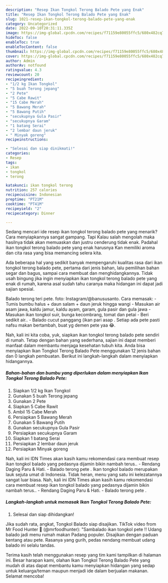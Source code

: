 ```yaml
---
description: "Resep Ikan Tongkol Terong Balado Pete yang Enak"
title: "Resep Ikan Tongkol Terong Balado Pete yang Enak"
slug: 1021-resep-ikan-tongkol-terong-balado-pete-yang-enak
category: Uncategorized
date: 2022-09-10T20:31:11.335Z
image: https://img-global.cpcdn.com/recipes/f71159e80055ffc5/680x482cq70/ikan-tongkol-terong-balado-pete-foto-resep-utama.jpg
hideToc: false
enableToc: true
enableTocContent: false
thumbnail: https://img-global.cpcdn.com/recipes/f71159e80055ffc5/680x482cq70/ikan-tongkol-terong-balado-pete-foto-resep-utama.jpg
cover: https://img-global.cpcdn.com/recipes/f71159e80055ffc5/680x482cq70/ikan-tongkol-terong-balado-pete-foto-resep-utama.jpg
author: Admin
authorAv: notfound
ratingvalue: 4.3
reviewcount: 20
recipeingredient:
- "1/2 kg Ikan Tongkol"
- "5 buah Terong jepang"
- "2 Pete"
- "5 Cabe Rawit"
- "15 Cabe Merah"
- "5 Bawang Merah"
- "5 Bawang Putih"
- "secukupnya Gula Pasir"
- "secukupnya Garam"
- "1 batang Serai"
- "2 lembar daun jeruk"
- " Minyak goreng"
recipeinstructions:

- "Selesai dan siap dinikmati!"
categories:
- Resep
tags:
- ikan
- tongkol
- terong

katakunci: ikan tongkol terong 
nutrition: 257 calories
recipecuisine: Indonesian
preptime: "PT21M"
cooktime: "PT41M"
recipeyield: "2"
recipecategory: Dinner

---
```



Sedang mencari ide resep ikan tongkol terong balado pete yang menarik? Cara menyiapkannya sangat gampang. Tapi Kalau salah mengolah maka hasilnya tidak akan memuaskan dan justru cenderung tidak enak. Padahal ikan tongkol terong balado pete yang enak harusnya Kan memiliki aroma dan cita rasa yang bisa memancing selera kita.


Ada beberapa hal yang sedikit banyak mempengaruhi kualitas rasa dari ikan tongkol terong balado pete, pertama dari jenis bahan, lalu pemilihan bahan segar dan bagus, sampai cara membuat dan menghidangkannya. Tidak usah bingung jika ingin menyiapkan ikan tongkol terong balado pete yang enak di rumah, karena asal sudah tahu caranya maka hidangan ini dapat jadi sajian spesial.

Balado terong teri pete. foto: Instagram/@banususanto. Cara memasak: - Tumis bumbu halus + daun salam + daun jeruk hingga wangi - Masukan air asam jawa, kaldu jamur, kaldu ayam, garam, gula pasir dan gula jawa - Masukan ikan tongkol suir, bunga kecombrang, tomat dan petai - Beri sedikit air.. - Balado cucut panggang (ikan pari asap . Setiap ada pete pasti nafsu makan bertambah, buat yg demen pete yaa 😂.


Nah, kali ini kita coba, yuk, siapkan ikan tongkol terong balado pete sendiri di rumah. Tetap dengan bahan yang sederhana, sajian ini dapat memberi manfaat dalam membantu menjaga kesehatan tubuh kita. Anda bisa menyiapkan Ikan Tongkol Terong Balado Pete menggunakan 12 jenis bahan dan 0 langkah pembuatan. Berikut ini langkah-langkah dalam menyiapkan hidangannya.

<!--inarticleads1-->

##### Bahan-bahan dan bumbu yang diperlukan dalam menyiapkan Ikan Tongkol Terong Balado Pete:

1. Siapkan 1/2 kg Ikan Tongkol
1. Gunakan 5 buah Terong jepang
1. Gunakan 2 Pete
1. Siapkan 5 Cabe Rawit
1. Ambil 15 Cabe Merah
1. Persiapkan 5 Bawang Merah
1. Gunakan 5 Bawang Putih
1. Gunakan secukupnya Gula Pasir
1. Persiapkan secukupnya Garam
1. Siapkan 1 batang Serai
1. Persiapkan 2 lembar daun jeruk
1. Persiapkan  Minyak goreng


Nah, kali ini IDN Times akan kasih kamu rekomendasi cara membuat resep ikan tongkol balado yang pedasnya dijamin bikin nambah terus.. - Rendang Daging Paru &amp; Hati. - Balado terong pete . Ikan tongkol balado merupakan lauk sejuta umat di Indonesia. Tidak heran, menu yang satu ini kelezatannya sangat luar biasa. Nah, kali ini IDN Times akan kasih kamu rekomendasi cara membuat resep ikan tongkol balado yang pedasnya dijamin bikin nambah terus.. - Rendang Daging Paru &amp; Hati. - Balado terong pete . 

<!--inarticleads2-->

##### Langkah-langkah untuk memasak Ikan Tongkol Terong Balado Pete:


1. Selesai dan siap dihidangkan!

Jika sudah rata, angkat, Tongkol Balado siap disajikan. TikTok video from Mr Food Hunter 🍳 (@mrfoodhunter): &#34;Sambalado ikan tongkol pete !! Udang balado jadi menu rumah makan Padang populer. Disajikan dengan paduan kentang atau pete. Rasanya yang gurih, pedas nendang membuat udang balado ini selalu tandas. 

Terima kasih telah menggunakan resep yang tim kami tampilkan di halaman ini. Besar harapan kami, olahan Ikan Tongkol Terong Balado Pete yang mudah di atas dapat membantu kamu menyiapkan hidangan yang sedap untuk keluarga/teman maupun menjadi ide dalam berjualan makanan. Selamat mencoba!

